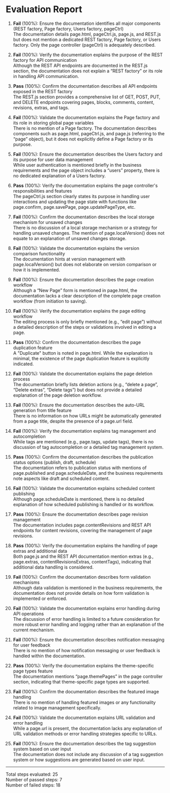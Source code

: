 # Evaluation Report

1. **Fail** (100%): Ensure the documentation identifies all major components (REST factory, Page factory, Users factory, pageCtrl)  
   The documentation details page.html, pageCtrl.js, page.js, and REST.js but does not mention a dedicated REST factory, Page factory, or Users factory. Only the page controller (pageCtrl) is adequately described.

2. **Fail** (100%): Verify the documentation explains the purpose of the REST factory for API communication  
   Although the REST API endpoints are documented in the REST.js section, the documentation does not explain a “REST factory” or its role in handling API communication.

3. **Pass** (100%): Confirm the documentation describes all API endpoints exposed in the REST factory  
   The REST.js section provides a comprehensive list of GET, POST, PUT, and DELETE endpoints covering pages, blocks, comments, content, revisions, extras, and tags.

4. **Fail** (100%): Validate the documentation explains the Page factory and its role in storing global page variables  
   There is no mention of a Page factory. The documentation describes components such as page.html, pageCtrl.js, and page.js (referring to the “page” object), but it does not explicitly define a Page factory or its purpose.

5. **Fail** (100%): Ensure the documentation describes the Users factory and its purpose for user data management  
   While user authentication is mentioned briefly in the business requirements and the page object includes a “users” property, there is no dedicated explanation of a Users factory.

6. **Pass** (100%): Verify the documentation explains the page controller's responsibilities and features  
   The pageCtrl.js section clearly states its purpose in handling user interactions and updating the page state with functions like page.confirm, page.savePage, page.updatePageType, etc.

7. **Fail** (100%): Confirm the documentation describes the local storage mechanism for unsaved changes  
   There is no discussion of a local storage mechanism or a strategy for handling unsaved changes. The mention of page.localVersion() does not equate to an explanation of unsaved changes storage.

8. **Fail** (100%): Validate the documentation explains the version comparison functionality  
   The documentation hints at version management with page.localVersion() but does not elaborate on version comparison or how it is implemented.

9. **Fail** (100%): Ensure the documentation describes the page creation workflow  
   Although a “New Page” form is mentioned in page.html, the documentation lacks a clear description of the complete page creation workflow (from initiation to saving).

10. **Fail** (100%): Verify the documentation explains the page editing workflow  
    The editing process is only briefly mentioned (e.g., “edit page”) without a detailed description of the steps or validations involved in editing a page.

11. **Pass** (100%): Confirm the documentation describes the page duplication feature  
    A "Duplicate" button is noted in page.html. While the explanation is minimal, the existence of the page duplication feature is explicitly indicated.

12. **Fail** (100%): Validate the documentation explains the page deletion process  
    The documentation briefly lists deletion actions (e.g., “delete a page”, “Delete extras”, “Delete tags”) but does not provide a detailed explanation of the page deletion workflow.

13. **Fail** (100%): Ensure the documentation describes the auto-URL generation from title feature  
    There is no information on how URLs might be automatically generated from a page title, despite the presence of a page.url field.

14. **Fail** (100%): Verify the documentation explains tag management and autocompletion  
    While tags are mentioned (e.g., page.tags, update tags), there is no discussion of tag autocompletion or a detailed tag management system.

15. **Pass** (100%): Confirm the documentation describes the publication status options (publish, draft, schedule)  
    The documentation refers to publication status with mentions of page.published and page.scheduleDate, and the business requirements note aspects like draft and scheduled content.

16. **Fail** (100%): Validate the documentation explains scheduled content publishing  
    Although page.scheduleDate is mentioned, there is no detailed explanation of how scheduled publishing is handled or its workflow.

17. **Pass** (100%): Ensure the documentation describes page revision management  
    The documentation includes page.contentRevisions and REST API endpoints for content revisions, covering the management of page revisions.

18. **Pass** (100%): Verify the documentation explains the handling of page extras and additional data  
    Both page.js and the REST API documentation mention extras (e.g., page.extras, contentRevisionsExtras, contentTags), indicating that additional data handling is considered.

19. **Fail** (100%): Confirm the documentation describes form validation mechanisms  
    Although data validation is mentioned in the business requirements, the documentation does not provide details on how form validation is implemented or enforced.

20. **Fail** (100%): Validate the documentation explains error handling during API operations  
    The discussion of error handling is limited to a future consideration for more robust error handling and logging rather than an explanation of the current mechanism.

21. **Fail** (100%): Ensure the documentation describes notification messaging for user feedback  
    There is no mention of how notification messaging or user feedback is handled within the documentation.

22. **Pass** (100%): Verify the documentation explains the theme-specific page types feature  
    The documentation mentions “page.themePages” in the page controller section, indicating that theme-specific page types are supported.

23. **Fail** (100%): Confirm the documentation describes the featured image handling  
    There is no mention of handling featured images or any functionality related to image management specifically.

24. **Fail** (100%): Validate the documentation explains URL validation and error handling  
    While a page.url is present, the documentation lacks any explanation of URL validation methods or error handling strategies specific to URLs.

25. **Fail** (100%): Ensure the documentation describes the tag suggestion system based on user input  
    The documentation does not include any discussion of a tag suggestion system or how suggestions are generated based on user input.

---

Total steps evaluated: 25  
Number of passed steps: 7  
Number of failed steps: 18